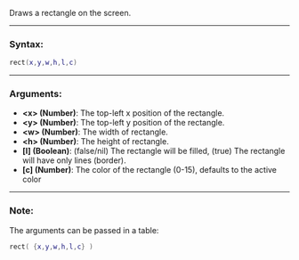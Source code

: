 Draws a rectangle on the screen.

---

### Syntax:
```Lua
rect(x,y,w,h,l,c)
```

---

### Arguments:

* **<x\> (Number)**: The top-left x position of the rectangle.
* **<y\> (Number)**: The top-left y position of the rectangle.
* **<w\> (Number)**: The width of rectangle.
* **<h\> (Number)**: The height of rectangle.
* **[l] (Boolean)**: (false/nil) The rectangle will be filled, (true) The rectangle will have only lines (border).
* **[c] (Number)**: The color of the rectangle (0-15), defaults to the active color

---

### Note:

The arguments can be passed in a table:
```Lua
rect( {x,y,w,h,l,c} )
```